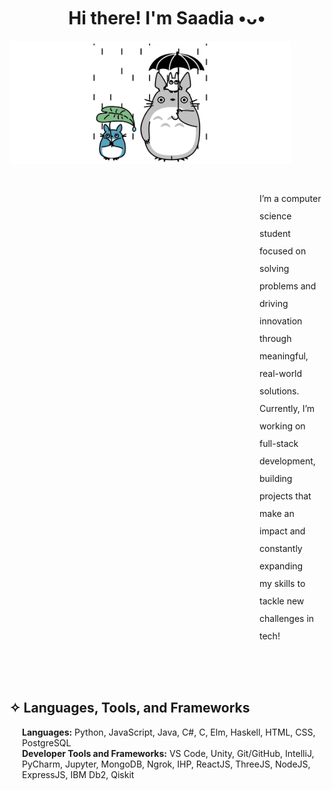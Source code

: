 <h1 align="center">Hi there! I'm Saadia •ᴗ•</h1>

<div style="display: flex; flex-wrap: wrap;">
  <br>
  <img src="totoro!.gif" alt="gif" width="450" height="196" style="padding-right: 10px;" align="left"/>
  <p style="padding-left: 400px; line-height: 2;" ><br>I’m a computer science student focused on solving<br>problems and driving innovation through meaningful, real-world<br>solutions. Currently, I’m working on full-stack development,<br>building projects that make an impact and constantly expanding<br>my skills to tackle new challenges in tech!<br><br></p>
  <br>
</div>


<h2 align="left">✧ Languages, Tools, and Frameworks</h2>

<p style="padding-left: 20px;">
  <strong>Languages:</strong> Python, JavaScript, Java, C#, C, Elm, Haskell, HTML, CSS, PostgreSQL<br>
  <strong>Developer Tools and Frameworks:</strong> VS Code, Unity, Git/GitHub, IntelliJ, PyCharm, Jupyter, MongoDB, Ngrok, IHP, ReactJS, ThreeJS, NodeJS, ExpressJS, IBM Db2, Qiskit
</p>
<!--
**SaadiaM1346/SaadiaM1346** is a ✨ _special_ ✨ repository because its `README.md` (this file) appears on your GitHub profile.

Here are some ideas to get you started:
![Top Langs](https://github-readme-stats.vercel.app/api/top-langs/?username=SaadiaM1346&layout=compact&theme=buefy)

- 🔭 I’m currently working on ...
- 🌱 I’m currently learning ...
- 👯 I’m looking to collaborate on ...
- 🤔 I’m looking for help with ...
- 💬 Ask me about ...
- 📫 How to reach me: ...
- 😄 Pronouns: ...
- ⚡ Fun fact: ...
-->
